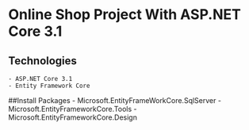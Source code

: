 # Online Shop Project With ASP.NET Core 3.1

## Technologies
	- ASP.NET Core 3.1
	- Entity Framework Core
##Install Packages
	- Microsoft.EntityFrameWorkCore.SqlServer
	- Microsoft.EntityFrameworkCore.Tools
	- Microsoft.EntityFrameworkCore.Design